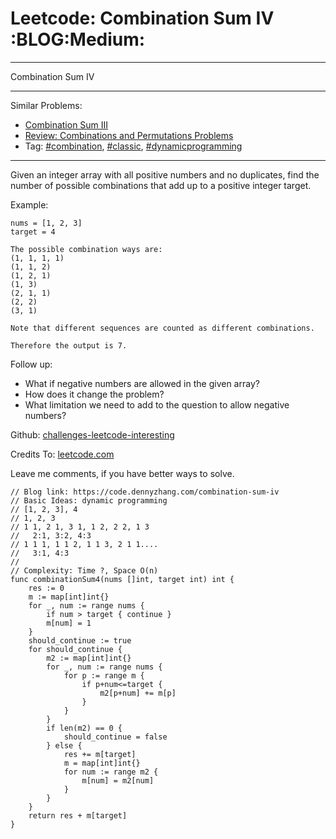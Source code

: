 # Leetcode: Combination Sum IV     :BLOG:Medium:


---

Combination Sum IV  

---

Similar Problems:  
-   [Combination Sum III](https://code.dennyzhang.com/combination-sum-iii)
-   [Review: Combinations and Permutations Problems](https://code.dennyzhang.com/review-combination)
-   Tag: [#combination](https://code.dennyzhang.com/tag/combination), [#classic](https://code.dennyzhang.com/tag/classic),  [#dynamicprogramming](https://code.dennyzhang.com/tag/dynamicprogramming)

---

Given an integer array with all positive numbers and no duplicates, find the number of possible combinations that add up to a positive integer target.  

Example:  

    nums = [1, 2, 3]
    target = 4
    
    The possible combination ways are:
    (1, 1, 1, 1)
    (1, 1, 2)
    (1, 2, 1)
    (1, 3)
    (2, 1, 1)
    (2, 2)
    (3, 1)
    
    Note that different sequences are counted as different combinations.
    
    Therefore the output is 7.

Follow up:  
-   What if negative numbers are allowed in the given array?
-   How does it change the problem?
-   What limitation we need to add to the question to allow negative numbers?

Github: [challenges-leetcode-interesting](https://github.com/DennyZhang/challenges-leetcode-interesting/tree/master/combination-sum-iv)  

Credits To: [leetcode.com](https://leetcode.com/problems/combination-sum-iv/description/)  

Leave me comments, if you have better ways to solve.  

    // Blog link: https://code.dennyzhang.com/combination-sum-iv
    // Basic Ideas: dynamic programming
    // [1, 2, 3], 4
    // 1, 2, 3
    // 1 1, 2 1, 3 1, 1 2, 2 2, 1 3
    //   2:1, 3:2, 4:3
    // 1 1 1, 1 1 2, 1 1 3, 2 1 1....
    //   3:1, 4:3
    //
    // Complexity: Time ?, Space O(n)
    func combinationSum4(nums []int, target int) int {
        res := 0
        m := map[int]int{}
        for _, num := range nums {
            if num > target { continue }
            m[num] = 1
        }
        should_continue := true
        for should_continue {
            m2 := map[int]int{}
            for _, num := range nums {
                for p := range m {
                    if p+num<=target {
                        m2[p+num] += m[p]
                    }
                }
            }
            if len(m2) == 0 {
                should_continue = false
            } else {
                res += m[target]
                m = map[int]int{}
                for num := range m2 {
                    m[num] = m2[num]
                }
            }
        }
        return res + m[target]
    }